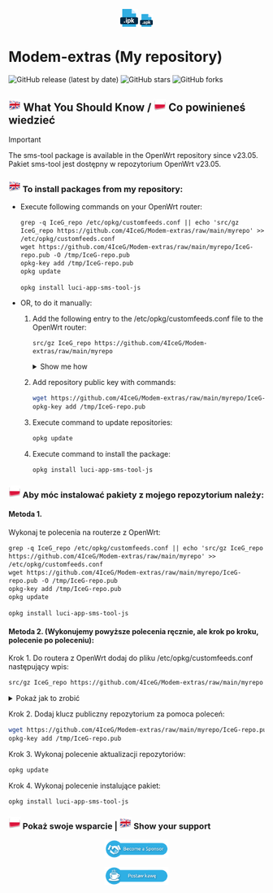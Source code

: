 <p align="center">
 <a href="https://github.com/4IceG/Modem-extras"><img width=7% src="https://github.com/4IceG/Personal_data/blob/master/ipk-repo.png?raw=true"></a>
 <a href="https://github.com/4IceG/Modem-extras-apk"><img width=5% src="https://github.com/4IceG/Personal_data/blob/master/apk-repo.png?raw=true"></a>
</p>

# Modem-extras (My repository)
![GitHub release (latest by date)](https://img.shields.io/github/v/release/4IceG/Modem-extras?style=flat-square)
![GitHub stars](https://img.shields.io/github/stars/4IceG/Modem-extras?style=flat-square)
![GitHub forks](https://img.shields.io/github/forks/4IceG/Modem-extras?style=flat-square)

## <img src="https://raw.githubusercontent.com/4IceG/Personal_data/master/dooffy_design_icons_EU_flags_United_Kingdom.png" height="24"> What You Should Know / <img src="https://raw.githubusercontent.com/4IceG/Personal_data/master/dooffy_design_icons_EU_flags_Poland.png" height="24"> Co powinieneś wiedzieć
> [!IMPORTANT]
> The sms-tool package is available in the OpenWrt repository since v23.05.   
> Pakiet sms-tool jest dostępny w repozytorium OpenWrt v23.05.

### <img src="https://raw.githubusercontent.com/4IceG/Personal_data/master/dooffy_design_icons_EU_flags_United_Kingdom.png" height="24"> To install packages from my repository:
- Execute following commands on your OpenWrt router:
  ```
  grep -q IceG_repo /etc/opkg/customfeeds.conf || echo 'src/gz IceG_repo https://github.com/4IceG/Modem-extras/raw/main/myrepo' >> /etc/opkg/customfeeds.conf
  wget https://github.com/4IceG/Modem-extras/raw/main/myrepo/IceG-repo.pub -O /tmp/IceG-repo.pub
  opkg-key add /tmp/IceG-repo.pub
  opkg update

  opkg install luci-app-sms-tool-js
  ```
- OR, to do it manually:
  1. Add the following entry to the /etc/opkg/customfeeds.conf file to the OpenWrt router:
     ```
     src/gz IceG_repo https://github.com/4IceG/Modem-extras/raw/main/myrepo
     ```
      <details>
         <summary>Show me how</summary>
         
      ![](https://github.com/4IceG/Personal_data/blob/master/repo1.PNG?raw=true)
      ![](https://github.com/4IceG/Personal_data/blob/master/repo2en.png?raw=true)
      
      </details>
  2. Add repository public key with commands:
      ``` bash
      wget https://github.com/4IceG/Modem-extras/raw/main/myrepo/IceG-repo.pub -O /tmp/IceG-repo.pub
      opkg-key add /tmp/IceG-repo.pub
      ```
  3. Execute command to update repositories:
      ``` bash
      opkg update
      ```
  4. Execute command to install the package:
      ``` bash
      opkg install luci-app-sms-tool-js
      ```

### <img src="https://raw.githubusercontent.com/4IceG/Personal_data/master/dooffy_design_icons_EU_flags_Poland.png" height="24"> Aby móc instalować pakiety z mojego repozytorium należy: 
#### Metoda 1. 
Wykonaj te polecenia na routerze z OpenWrt:
  ```
  grep -q IceG_repo /etc/opkg/customfeeds.conf || echo 'src/gz IceG_repo https://github.com/4IceG/Modem-extras/raw/main/myrepo' >> /etc/opkg/customfeeds.conf
  wget https://github.com/4IceG/Modem-extras/raw/main/myrepo/IceG-repo.pub -O /tmp/IceG-repo.pub
  opkg-key add /tmp/IceG-repo.pub
  opkg update

  opkg install luci-app-sms-tool-js
  ```
#### Metoda 2. (Wykonujemy powyższe polecenia ręcznie, ale krok po kroku, polecenie po poleceniu):

Krok 1. Do routera z OpenWrt dodaj do pliku /etc/opkg/customfeeds.conf następujący wpis:
``` bash
src/gz IceG_repo https://github.com/4IceG/Modem-extras/raw/main/myrepo
```

<details>
   <summary>Pokaż jak to zrobić</summary>
   
![](https://github.com/4IceG/Personal_data/blob/master/repo1.PNG?raw=true)
![](https://github.com/4IceG/Personal_data/blob/master/repo2pl.png?raw=true)

</details>

Krok 2. Dodaj klucz publiczny repozytorium za pomoca poleceń:
``` bash
wget https://github.com/4IceG/Modem-extras/raw/main/myrepo/IceG-repo.pub -O /tmp/IceG-repo.pub
opkg-key add /tmp/IceG-repo.pub
```
Krok 3. Wykonaj polecenie aktualizacji repozytoriów:
``` bash
opkg update
```
Krok 4. Wykonaj polecenie instalujące pakiet:
``` bash
opkg install luci-app-sms-tool-js
```
### <img src="https://raw.githubusercontent.com/4IceG/Personal_data/master/dooffy_design_icons_EU_flags_Poland.png" height="24"> Pokaż swoje wsparcie | <img src="https://raw.githubusercontent.com/4IceG/Personal_data/master/dooffy_design_icons_EU_flags_United_Kingdom.png" height="24"> Show your support

<p align="center">
</p>
<p align="center">
<a href="https://github.com/sponsors/4IceG">
  <img width=25% src="https://github.com/4IceG/Personal_data/blob/master/nspons.PNG?raw=true">
</a>
</p>

<p align="center">
<a href="https://suppi.pl/rafalwabik"><img width=25% src="https://github.com/4IceG/Personal_data/blob/master/kawa.png?raw=true" alt="https://suppi.pl/rafalwabik" /></a>
</p>
